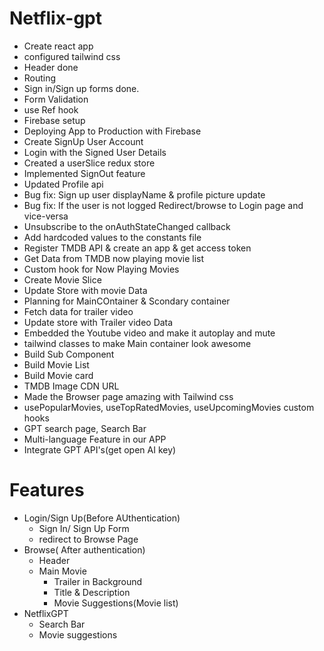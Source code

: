 # Netflix-gpt
- Create react app
- configured tailwind css
- Header done
- Routing
- Sign in/Sign up forms done.
- Form Validation
- use Ref hook
- Firebase setup
- Deploying App to Production with Firebase
- Create SignUp User Account
- Login with the Signed User Details
- Created a userSlice redux store
- Implemented SignOut feature
- Updated Profile api
- Bug fix: Sign up user displayName & profile picture update
- Bug fix: If the user is not logged Redirect/browse to Login page and vice-versa
- Unsubscribe to the onAuthStateChanged callback
- Add hardcoded values to the constants file
- Register TMDB API & create an app & get access token
- Get Data from TMDB now playing movie list 
- Custom hook for Now Playing Movies
- Create Movie Slice
- Update Store with movie Data
- Planning for MainCOntainer & Scondary container
- Fetch data for trailer video
- Update store with Trailer video Data
- Embedded the Youtube video and make it autoplay and mute
- tailwind classes to make Main container look awesome
- Build Sub Component
- Build Movie List
- Build Movie card
- TMDB Image CDN URL
- Made the Browser page amazing with Tailwind css
- usePopularMovies, useTopRatedMovies, useUpcomingMovies custom hooks
- GPT search page, Search Bar
- Multi-language Feature in our APP
- Integrate GPT API's(get open AI key)


# Features
- Login/Sign Up(Before AUthentication)
   - Sign In/ Sign Up Form
   - redirect to Browse Page
- Browse( After authentication)
    - Header
    - Main Movie
       - Trailer in Background
       - Title & Description
       - Movie Suggestions(Movie list)
- NetflixGPT
   - Search Bar
   - Movie suggestions       